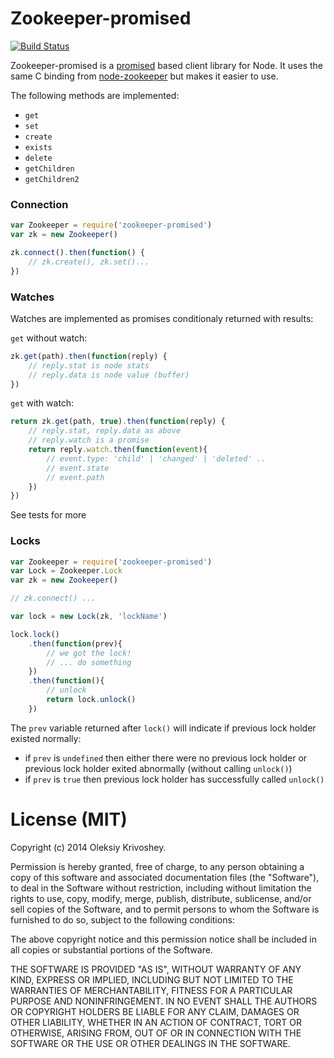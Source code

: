 # Zookeeper-promised

[![Build Status](https://travis-ci.org/oleksiyk/zookeeper-promised.png)](https://travis-ci.org/oleksiyk/zookeeper-promised)

Zookeeper-promised is a [promised](https://github.com/petkaantonov/bluebird) based client library for Node.
It uses the same C binding from [node-zookeeper](https://github.com/yfinkelstein/node-zookeeper) but makes it easier to use.

The following methods are implemented:

* `get`
* `set`
* `create`
* `exists`
* `delete`
* `getChildren`
* `getChildren2`

### Connection

```javascript
var Zookeeper = require('zookeeper-promised')
var zk = new Zookeeper()

zk.connect().then(function() {
    // zk.create(), zk.set()...
})
```

### Watches
Watches are implemented as promises conditionaly returned with results:

`get` without watch:

```javascript
zk.get(path).then(function(reply) {
    // reply.stat is node stats
    // reply.data is node value (buffer)
})
```

`get` with watch:

```javascript
return zk.get(path, true).then(function(reply) {
    // reply.stat, reply.data as above
    // reply.watch is a promise
    return reply.watch.then(function(event){
        // event.type: 'child' | 'changed' | 'deleted' ..
        // event.state
        // event.path
    })
})
```

See tests for more

### Locks

```javascript
var Zookeeper = require('zookeeper-promised')
var Lock = Zookeeper.Lock
var zk = new Zookeeper()

// zk.connect() ...

var lock = new Lock(zk, 'lockName')

lock.lock()
    .then(function(prev){
        // we got the lock!
        // ... do something
    })
    .then(function(){
        // unlock
        return lock.unlock()
    })
```

The `prev` variable returned after `lock()` will indicate if previous lock holder existed normally:
* if `prev` is `undefined` then either there were no previous lock holder or previous lock holder exited abnormally (without calling `unlock()`)
* if `prev` is `true` then previous lock holder has successfully called `unlock()`

# License (MIT)

Copyright (c) 2014
 Oleksiy Krivoshey.

Permission is hereby granted, free of charge, to any person
obtaining a copy of this software and associated documentation
files (the "Software"), to deal in the Software without
restriction, including without limitation the rights to use,
copy, modify, merge, publish, distribute, sublicense, and/or sell
copies of the Software, and to permit persons to whom the
Software is furnished to do so, subject to the following
conditions:

The above copyright notice and this permission notice shall be
included in all copies or substantial portions of the Software.

THE SOFTWARE IS PROVIDED "AS IS", WITHOUT WARRANTY OF ANY KIND,
EXPRESS OR IMPLIED, INCLUDING BUT NOT LIMITED TO THE WARRANTIES
OF MERCHANTABILITY, FITNESS FOR A PARTICULAR PURPOSE AND
NONINFRINGEMENT. IN NO EVENT SHALL THE AUTHORS OR COPYRIGHT
HOLDERS BE LIABLE FOR ANY CLAIM, DAMAGES OR OTHER LIABILITY,
WHETHER IN AN ACTION OF CONTRACT, TORT OR OTHERWISE, ARISING
FROM, OUT OF OR IN CONNECTION WITH THE SOFTWARE OR THE USE OR
OTHER DEALINGS IN THE SOFTWARE.

